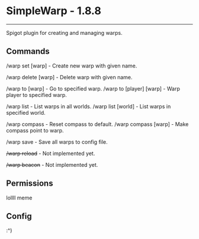 # SimpleWarp - 1.8.8
---

Spigot plugin for creating and managing warps.


## Commands

/warp set \[warp\] - Create new warp with given name.

/warp delete \[warp\] - Delete warp with given name.

/warp to \[warp\] - Go to specified warp.
/warp to \[player] \[warp\] - Warp player to specified warp.

/warp list - List warps in all worlds.
/warp list \[world\] - List warps in specified world.

/warp compass - Reset compass to default.
/warp compass \[warp\] - Make compass point to warp.

/warp save - Save all warps to config file.

~~/warp reload~~ - Not implemented yet.

~~/warp beacon~~ - Not implemented yet.


## Permissions

lollll meme


## Config

:^)